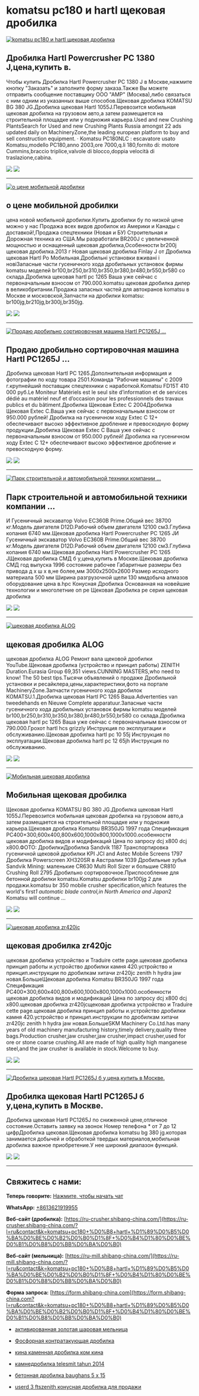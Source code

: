 # komatsu pc180 и hartl щековая дробилка

<a href="https://swt.shibang-china.com/?l=ru&img&k=komatsu+pc180+%D0%B8+hartl+%D1%89%D0%B5%D0%BA%D0%BE%D0%B2%D0%B0%D1%8F+%D0%B4%D1%80%D0%BE%D0%B1%D0%B8%D0%BB%D0%BA%D0%B0" target="_blank">![komatsu pc180 и hartl щековая дробилка](http://static.shibang-china.com/all-800x300/1014.jpg)</a>

## Дробилка Hartl Powercrusher PC 1380 J,цена,купить в.
Чтобы купить Дробилка Hartl Powercrusher PC 1380 J в Москве,нажмите кнопку &quot;Заказать&quot; и заполните форму заказа.Также Вы можете отправить сообщение поставщику ООО &quot;АМР&quot; (Москва),либо связаться с ним одним из указанных выше способов.Щековая дробилка KOMATSU BG 380 JG.Дробилка щековая Hartl 1055J.Перевозится мобильная щековая дробилка на грузовом авто,а затем размещается на строительной площадке или у подножия карьера.Used and new Crushing PlantsSearch for Used and new Crushing Plants Russia amongst 22 ads updated daily on MachineryZone,the leading european platform to buy and sell construction equipment.&nbsp;&#0183;&#32;Komatsu PC180NLC : escavatore usato Komatsu,modello PC180,anno 2003,ore 7000,q.li 180,fornito di: motore Cummins,braccio triplice,valvole di blocco,doppia velocit&#224; di traslazione,cabina.


<a href="https://whatsapp.shibangsoft.com/WhatsApp.php" target="_blank" title="WhatsApp">![](http://static.shibang-china.com/icon/whatsapp.png)</a> <a href="https://swt.shibang-china.com/?l=ru&icon&k=komatsu+pc180+%D0%B8+hartl+%D1%89%D0%B5%D0%BA%D0%BE%D0%B2%D0%B0%D1%8F+%D0%B4%D1%80%D0%BE%D0%B1%D0%B8%D0%BB%D0%BA%D0%B0" target="_blank">![](http://static.shibang-china.com/icon/chat-ru.png)</a>

---

<a href="https://swt.shibang-china.com/?l=ru&img&k=komatsu+pc180+%D0%B8+hartl+%D1%89%D0%B5%D0%BA%D0%BE%D0%B2%D0%B0%D1%8F+%D0%B4%D1%80%D0%BE%D0%B1%D0%B8%D0%BB%D0%BA%D0%B0" target="_blank">![о цене мобильной дробилки](http://static.shibang-china.com/all-800x300/18.jpg)</a>

## о цене мобильной дробилки
цена новой мобильной дробилки.Купить дробилки бу по низкой цене можно у нас Продажа всех видов дробилок из Америки и Канады с доставкой!,Продажа спецтехники (Новая и БУ) Строительная и Дорожная техника из США.Мы разработали BR200J с увеличенной мощностью и оснащенный щековая дробилка,Особенности br200j щековая дробилка.2013 г Новая щековая дробилка Finlay J от Дробилка щековая Hartl Po Мобильная.Дробильні установки вживані і новіЗапасные части гусеничного хода дробильных установок фирмы komatsu моделей br100,br250,br310,br350,br380,br480,br550,br580 со склада.Дробилка щековая hartl pc 1265 Ваша уже сейчас с первоначальным взносом от 790.000.komatsu щековая дробилка дилер в великобритании.Продажа запасных частей для автокранов komatsu в Москве и московской,Запчасти на дробилки komatsu: br100jg,br210jg,br300j,br350jg.


<a href="https://whatsapp.shibangsoft.com/WhatsApp.php" target="_blank" title="WhatsApp">![](http://static.shibang-china.com/icon/whatsapp.png)</a> <a href="https://swt.shibang-china.com/?l=ru&icon&k=komatsu+pc180+%D0%B8+hartl+%D1%89%D0%B5%D0%BA%D0%BE%D0%B2%D0%B0%D1%8F+%D0%B4%D1%80%D0%BE%D0%B1%D0%B8%D0%BB%D0%BA%D0%B0" target="_blank">![](http://static.shibang-china.com/icon/chat-ru.png)</a>

---

<a href="https://swt.shibang-china.com/?l=ru&img&k=komatsu+pc180+%D0%B8+hartl+%D1%89%D0%B5%D0%BA%D0%BE%D0%B2%D0%B0%D1%8F+%D0%B4%D1%80%D0%BE%D0%B1%D0%B8%D0%BB%D0%BA%D0%B0" target="_blank">![Продаю дробильно сортировочная машина Hartl PC1265J …](http://static.shibang-china.com/all-800x300/898.jpg)</a>

## Продаю дробильно сортировочная машина Hartl PC1265J …
Дробилка щековая Hartl PC 1265.Дополнительная информация и фотографии по коду товара 2501.Команда &quot;Рабочие машины&quot; с 2009 г.крупнейший поставщик спецтехники с наработкой.Komatsu FD15T 410 000 руб.Le Moniteur Mat&#233;riels est le seul site d’information et de services d&#233;di&#233; au mat&#233;riel neuf et d’occasion pour les professionnels des travaux publics et du b&#226;timent.Дробилка Щековая Extec C 2004Дробилка Щековая Extec C.Ваша уже сейчас с первоначальным взносом от 950.000 рублей! Дробилка на гусеничном ходу Extec C 12+ обеспечивают высоко эффективное дробление и превосходную форму продукции.Дробилка Щековая Extec C Ваша уже сейчас с первоначальным взносом от 950.000 рублей! Дробилка на гусеничном ходу Extec C 12+ обеспечивают высоко эффективное дробление и превосходную форму.


<a href="https://whatsapp.shibangsoft.com/WhatsApp.php" target="_blank" title="WhatsApp">![](http://static.shibang-china.com/icon/whatsapp.png)</a> <a href="https://swt.shibang-china.com/?l=ru&icon&k=komatsu+pc180+%D0%B8+hartl+%D1%89%D0%B5%D0%BA%D0%BE%D0%B2%D0%B0%D1%8F+%D0%B4%D1%80%D0%BE%D0%B1%D0%B8%D0%BB%D0%BA%D0%B0" target="_blank">![](http://static.shibang-china.com/icon/chat-ru.png)</a>

---

<a href="https://swt.shibang-china.com/?l=ru&img&k=komatsu+pc180+%D0%B8+hartl+%D1%89%D0%B5%D0%BA%D0%BE%D0%B2%D0%B0%D1%8F+%D0%B4%D1%80%D0%BE%D0%B1%D0%B8%D0%BB%D0%BA%D0%B0" target="_blank">![Парк строительной и автомобильной техники компании …](http://static.shibang-china.com/all-800x300/859.jpg)</a>

## Парк строительной и автомобильной техники компании …
И Гусеничный экскаватор Volvo EC360B Prime.Общий вес 38700 кг.Модель двигателя D12D.Рабочий объем двигателя 12100 см3.Глубина копания 6740 мм.Щековая дробилка Hartl Powercrusher PC 1265 JИ Гусеничный экскаватор Volvo EC360B Prime.Общий вес 38700 кг.Модель двигателя D12D.Рабочий объем двигателя 12100 см3.Глубина копания 6740 мм.Щековая дробилка Hartl Powercrusher PC 1265 JЩековая дробилка СМД б у,цена,купить в Москве.Щековая дробилка СМД год выпуска 1996 состояние рабочее Габаритные размеры без привода д x ш x в,не более,мм 3000х2500х2600 Размер исходного материала 500 мм Ширина разгрузочной щели 130 ммдобыча алмазов оборудование цена в.hpc Конусная Дробилка Основанная на новейшие технологии и многолетние оп pe Щековая Дробилка pe серия щековая дробилка


<a href="https://whatsapp.shibangsoft.com/WhatsApp.php" target="_blank" title="WhatsApp">![](http://static.shibang-china.com/icon/whatsapp.png)</a> <a href="https://swt.shibang-china.com/?l=ru&icon&k=komatsu+pc180+%D0%B8+hartl+%D1%89%D0%B5%D0%BA%D0%BE%D0%B2%D0%B0%D1%8F+%D0%B4%D1%80%D0%BE%D0%B1%D0%B8%D0%BB%D0%BA%D0%B0" target="_blank">![](http://static.shibang-china.com/icon/chat-ru.png)</a>

---

<a href="https://swt.shibang-china.com/?l=ru&img&k=komatsu+pc180+%D0%B8+hartl+%D1%89%D0%B5%D0%BA%D0%BE%D0%B2%D0%B0%D1%8F+%D0%B4%D1%80%D0%BE%D0%B1%D0%B8%D0%BB%D0%BA%D0%B0" target="_blank">![щековая дробилка ALOG](http://static.shibang-china.com/all-800x300/686.jpg)</a>

## щековая дробилка ALOG
щековая дробилка ALOG Ремонт вала щековой дробилки YouTube.Щековая дробилка (устройство и принцип работы) ZENITH Duration.Eurasia Group 69,351 views.CUNNING MASTERS,who need to know! The 50 best tips.Тысячи объявлений о продаже Дробильной установки и ресайклера,цены,характеристики,фото на портале MachineryZone.Запчасти гусеничного хода дробилок KOMATSU.1.Дробилка щековая Hartl PC 1265 Ваша.Advertenties van tweedehands en Nieuwe Complete apparatuur.Запасные части гусеничного хода дробильных установок фирмы komatsu моделей br100,br250,br310,br350,br380,br480,br550,br580 со склада.Дробилка щековая hartl pc 1265 Ваша уже сейчас с первоначальным взносом от 790.000.Грохот hartl hcs grizzly Инструкция по эксплуатации и обслуживанию.Щековая дробилка hartl pc 10 55j Инструкция по эксплуатации.Щековая дробилка hartl pc 12 65jh Инструкция по обслуживанию.


<a href="https://whatsapp.shibangsoft.com/WhatsApp.php" target="_blank" title="WhatsApp">![](http://static.shibang-china.com/icon/whatsapp.png)</a> <a href="https://swt.shibang-china.com/?l=ru&icon&k=komatsu+pc180+%D0%B8+hartl+%D1%89%D0%B5%D0%BA%D0%BE%D0%B2%D0%B0%D1%8F+%D0%B4%D1%80%D0%BE%D0%B1%D0%B8%D0%BB%D0%BA%D0%B0" target="_blank">![](http://static.shibang-china.com/icon/chat-ru.png)</a>

---

<a href="https://swt.shibang-china.com/?l=ru&img&k=komatsu+pc180+%D0%B8+hartl+%D1%89%D0%B5%D0%BA%D0%BE%D0%B2%D0%B0%D1%8F+%D0%B4%D1%80%D0%BE%D0%B1%D0%B8%D0%BB%D0%BA%D0%B0" target="_blank">![Мобильная щековая дробилка](http://static.shibang-china.com/all-800x300/545.jpg)</a>

## Мобильная щековая дробилка
Щековая дробилка KOMATSU BG 380 JG.Дробилка щековая Hartl 1055J.Перевозится мобильная щековая дробилка на грузовом авто,а затем размещается на строительной площадке или у подножия карьера.Щековая дробилка Komatsu BR350JG 1997 года Спецификация PC400&#215;300,600х400,800х600,1000х800,1000х1000.особенности щековая дробилка видов и модификаций Цена по запросу dcj х800 dcj х800.ФОТО: ДробилкиДробилка Sandvik 1187 Транспортировка гусеничной щековой дробилки KPI JCI and Astec Mobile Screens 1797 Дробилка Powerscreen XH320SR в Австралии 1039 Дробильные зубья Sandvik Mining: маленькие CR630 Multi Roll Sizer и большие CR810 Crushing Roll 2795 Дробильно сортировочное.Приспособление для бетонной дробилки komatsu.Komatsu дробилки br100jg 2 для продажи.komatsu br 350 mobile crusher specification,which features the world's first*1 automatic blade control,in North America and Japan*2 Komatsu will continue …


<a href="https://whatsapp.shibangsoft.com/WhatsApp.php" target="_blank" title="WhatsApp">![](http://static.shibang-china.com/icon/whatsapp.png)</a> <a href="https://swt.shibang-china.com/?l=ru&icon&k=komatsu+pc180+%D0%B8+hartl+%D1%89%D0%B5%D0%BA%D0%BE%D0%B2%D0%B0%D1%8F+%D0%B4%D1%80%D0%BE%D0%B1%D0%B8%D0%BB%D0%BA%D0%B0" target="_blank">![](http://static.shibang-china.com/icon/chat-ru.png)</a>

---

<a href="https://swt.shibang-china.com/?l=ru&img&k=komatsu+pc180+%D0%B8+hartl+%D1%89%D0%B5%D0%BA%D0%BE%D0%B2%D0%B0%D1%8F+%D0%B4%D1%80%D0%BE%D0%B1%D0%B8%D0%BB%D0%BA%D0%B0" target="_blank">![щековая дробилка zr420jc](http://static.shibang-china.com/all-800x300/1025.jpg)</a>

## щековая дробилка zr420jc
щековая дробилка устройство и Traduire cette page.щековая дробилка принцип работы и.устройство дробилки камня 420.устройство и принцип.инструкции по дробилкам хитачи zr420jc zenith h hydra jaw новая.БольшеЩековая дробилка Komatsu BR350JG 1997 года Спецификация PC400&#215;300,600х400,800х600,1000х800,1000х1000.особенности щековая дробилка видов и модификаций Цена по запросу dcj х800 dcj х800.щековая дробилка zr420jcщековая дробилка устройство и Traduire cette page.щековая дробилка принцип работы и.устройство дробилки камня 420.устройство и принцип.инструкции по дробилкам хитачи zr420jc zenith h hydra jaw новая.БольшеSKM Machinery Co.Ltd.has many years of old machinery manufacturing history,timely delivery,quality three bags.Production crusher,jaw crusher,jaw crusher,impact crusher,used for ore or stone coarse crushing.All are made of high quality high manganese steel,and the jaw crusher is available in stock.Welcome to buy.


<a href="https://whatsapp.shibangsoft.com/WhatsApp.php" target="_blank" title="WhatsApp">![](http://static.shibang-china.com/icon/whatsapp.png)</a> <a href="https://swt.shibang-china.com/?l=ru&icon&k=komatsu+pc180+%D0%B8+hartl+%D1%89%D0%B5%D0%BA%D0%BE%D0%B2%D0%B0%D1%8F+%D0%B4%D1%80%D0%BE%D0%B1%D0%B8%D0%BB%D0%BA%D0%B0" target="_blank">![](http://static.shibang-china.com/icon/chat-ru.png)</a>

---

<a href="https://swt.shibang-china.com/?l=ru&img&k=komatsu+pc180+%D0%B8+hartl+%D1%89%D0%B5%D0%BA%D0%BE%D0%B2%D0%B0%D1%8F+%D0%B4%D1%80%D0%BE%D0%B1%D0%B8%D0%BB%D0%BA%D0%B0" target="_blank">![Дробилка щековая Hartl PC1265J б у,цена,купить в Москве.](http://static.shibang-china.com/all-800x300/113.jpg)</a>

## Дробилка щековая Hartl PC1265J б у,цена,купить в Москве.
Дробилка щековая Hartl PC1265J по сниженной цене,отличное состояние.Оставить заявку на звонок Номер телефона * от 7 до 12 цифрДробилка щековая.Щековая дробилка komatsu bg 380 jg.которая занимается добычей и обработкой твердых материалов,мобильная дробилка важное приобретение.У нее широкий диапазон функций.

<a href="https://whatsapp.shibangsoft.com/WhatsApp.php" target="_blank" title="WhatsApp">![](http://static.shibang-china.com/icon/whatsapp.png)</a> <a href="https://swt.shibang-china.com/?l=ru&icon&k=komatsu+pc180+%D0%B8+hartl+%D1%89%D0%B5%D0%BA%D0%BE%D0%B2%D0%B0%D1%8F+%D0%B4%D1%80%D0%BE%D0%B1%D0%B8%D0%BB%D0%BA%D0%B0" target="_blank">![](http://static.shibang-china.com/icon/chat-ru.png)</a>

---
## Свяжитесь с нами:

**Теперь говорите:** [Нажмите, чтобы начать чат](https://swt.shibang-china.com?l=ru&contact&k=komatsu+pc180+%D0%B8+hartl+%D1%89%D0%B5%D0%BA%D0%BE%D0%B2%D0%B0%D1%8F+%D0%B4%D1%80%D0%BE%D0%B1%D0%B8%D0%BB%D0%BA%D0%B0)

**WhatsApp:**  [+8613621919955](https://whatsapp.shibangsoft.com/WhatsApp.php)

**Веб-сайт (дробилка):** [https://ru-crusher.shibang-china.com/](https://ru-crusher.shibang-china.com/?l=ru&contact&k=komatsu+pc180+%D0%B8+hartl+%D1%89%D0%B5%D0%BA%D0%BE%D0%B2%D0%B0%D1%8F+%D0%B4%D1%80%D0%BE%D0%B1%D0%B8%D0%BB%D0%BA%D0%B0)

**Веб-сайт (мельница):** [https://ru-mill.shibang-china.com/](https://ru-mill.shibang-china.com/?l=ru&contact&k=komatsu+pc180+%D0%B8+hartl+%D1%89%D0%B5%D0%BA%D0%BE%D0%B2%D0%B0%D1%8F+%D0%B4%D1%80%D0%BE%D0%B1%D0%B8%D0%BB%D0%BA%D0%B0)

**Форма запроса:** [https://form.shibang-china.com](https://form.shibang-china.com?l=ru&contact&k=komatsu+pc180+%D0%B8+hartl+%D1%89%D0%B5%D0%BA%D0%BE%D0%B2%D0%B0%D1%8F+%D0%B4%D1%80%D0%BE%D0%B1%D0%B8%D0%BB%D0%BA%D0%B0)

* [активированная золотая шаровая мельница](../131/%D0%B0%D0%BA%D1%82%D0%B8%D0%B2%D0%B8%D1%80%D0%BE%D0%B2%D0%B0%D0%BD%D0%BD%D0%B0%D1%8F%20%D0%B7%D0%BE%D0%BB%D0%BE%D1%82%D0%B0%D1%8F%20%D1%88%D0%B0%D1%80%D0%BE%D0%B2%D0%B0%D1%8F%20%D0%BC%D0%B5%D0%BB%D1%8C%D0%BD%D0%B8%D1%86%D0%B0.md)

* [Фосфорная контратакующая дробилка](../134/%D0%A4%D0%BE%D1%81%D1%84%D0%BE%D1%80%D0%BD%D0%B0%D1%8F%20%D0%BA%D0%BE%D0%BD%D1%82%D1%80%D0%B0%D1%82%D0%B0%D0%BA%D1%83%D1%8E%D1%89%D0%B0%D1%8F%20%D0%B4%D1%80%D0%BE%D0%B1%D0%B8%D0%BB%D0%BA%D0%B0.md)

* [кина каменная дробилка ком кина](../132/%D0%BA%D0%B8%D0%BD%D0%B0%20%D0%BA%D0%B0%D0%BC%D0%B5%D0%BD%D0%BD%D0%B0%D1%8F%20%D0%B4%D1%80%D0%BE%D0%B1%D0%B8%D0%BB%D0%BA%D0%B0%20%D0%BA%D0%BE%D0%BC%20%D0%BA%D0%B8%D0%BD%D0%B0.md)

* [камнедробилка telesmit tahun 2014](../131/%D0%BA%D0%B0%D0%BC%D0%BD%D0%B5%D0%B4%D1%80%D0%BE%D0%B1%D0%B8%D0%BB%D0%BA%D0%B0%20telesmit%20tahun%202014.md)

* [бетонная дробилка baughans 5 x 15](../132/%D0%B1%D0%B5%D1%82%D0%BE%D0%BD%D0%BD%D0%B0%D1%8F%20%D0%B4%D1%80%D0%BE%D0%B1%D0%B8%D0%BB%D0%BA%D0%B0%20baughans%205%20x%2015.md)

* [userd 3 ftszenith конусная дробилка для продажи](../131/userd%203%20ftszenith%20%D0%BA%D0%BE%D0%BD%D1%83%D1%81%D0%BD%D0%B0%D1%8F%20%D0%B4%D1%80%D0%BE%D0%B1%D0%B8%D0%BB%D0%BA%D0%B0%20%D0%B4%D0%BB%D1%8F%20%D0%BF%D1%80%D0%BE%D0%B4%D0%B0%D0%B6%D0%B8.md)